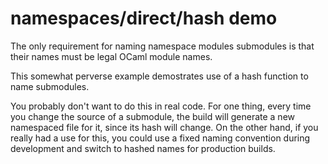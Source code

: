 # namespaces/direct/hash demo

The only requirement for naming namespace modules submodules is that
their names must be legal OCaml module names.

This somewhat perverse example demostrates use of a hash function to name submodules.

You probably don't want to do this in real code. For one thing, every
time you change the source of a submodule, the build will generate a
new namespaced file for it, since its hash will change. On the other
hand, if you really had a use for this, you could use a fixed naming
convention during development and switch to hashed names for
production builds.
